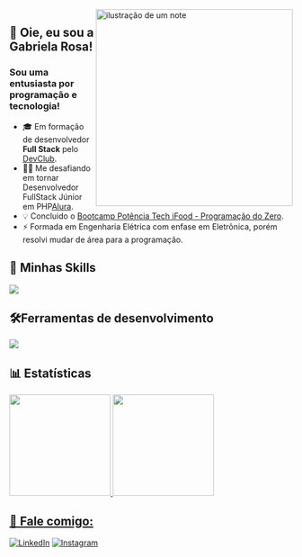 <img src="https://static.vecteezy.com/system/resources/previews/019/153/003/original/3d-minimal-programming-icon-coding-screen-web-development-concept-laptop-with-a-coding-screen-and-a-coding-icon-3d-illustration-png.png" alt="ilustração de um note" min-width="400px" max-width="400px" width="350px" align="right" >

## 🖖 Oie, eu sou a <strong>Gabriela Rosa!</strong>
<h3> Sou uma entusiasta por programação e tecnologia!</h3>

- 🎓 Em formação de desenvolvedor **Full Stack** pelo <a href="https://rodolfomori.com.br/devclub/">DevClub</a>.
- 👨‍💻 Me desafiando em tornar Desenvolvedor FullStack Júnior em PHP<a href="https://www.alura.com.br/">Alura</a>.
- 💡 Concluido o <a href="https://www.dio.me/bootcamp">Bootcamp Potência Tech iFood - Programação do Zero</a>.
- ⚡ Formada em Engenharia Elétrica com enfase em Eletrônica, porém resolvi mudar de área para a programação.

## 🚀 Minhas Skills

<p align="left">
  <a href="https://skillicons.dev">
    <img src="https://skillicons.dev/icons?i=html,css,js,c,cpp" />
  </a>
</p>

## 🛠️Ferramentas de desenvolvimento

<p align="left">
  <a href="https://skillicons.dev">
    <img src="https://skillicons.dev/icons?i=vscode,figma,git,github" />
  </a>
</p>

## 📊 Estatísticas

<div>
  <a href="https://github.com/gaby-mvi" title="ilustração do mapeamento de linguagens">
  <img height="180em" src="https://github-readme-stats.vercel.app/api?username=gaby-mvi&show_icons=true&hide_border=true&count_private=true&theme=radical&"/>
  <img height="180em" src="https://github-readme-stats.vercel.app/api/top-langs/?username=gaby-mvi&langs_count=10&count_private=true&hide_border=true&theme=radical&layout=normal"/>
</div>

## 📱 Fale comigo:

<p align="left">
  <a href="https://www.linkedin.com/in/gabriela-srosa" title="LinkedIn">
  <img src="https://img.shields.io/badge/-Linkedin-0e76a8?style=flat-square&logo=Linkedin&logoColor=white&link=/" alt="LinkedIn"/></a>
  
  <a href="https://www.instagram.com/gaby_mvi/" title="Instagram">
  <img src="https://img.shields.io/badge/-Instagram-DF0174?style=flat-square&labelColor=DF0174&logo=instagram&logoColor=white&link=" alt="Instagram"/></a>
</p>
